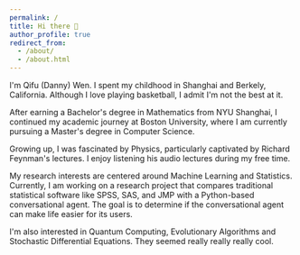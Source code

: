 ```yaml
---
permalink: /
title: Hi there 👋
author_profile: true
redirect_from: 
  - /about/
  - /about.html
---
```


I'm Qifu (Danny) Wen. I spent my childhood in Shanghai and Berkely, California. Although I love playing basketball, I admit I'm not the best at it.

After earning a Bachelor's degree in Mathematics from NYU Shanghai, I continued my academic journey at Boston University, where I am currently pursuing a Master's degree in Computer Science.

Growing up, I was fascinated by Physics, particularly captivated by Richard Feynman's lectures. I enjoy listening his audio lectures during my free time.

My research interests are centered around Machine Learning and Statistics. Currently, I am working on a research project that compares traditional statistical software like SPSS, SAS, and JMP with a Python-based conversational agent. The goal is to determine if the conversational agent can make life easier for its users.

I'm also interested in Quantum Computing, Evolutionary Algorithms and Stochastic Differential Equations. They seemed really really really cool. 
